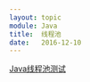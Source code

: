 ```yaml
---
layout: topic
module: Java
title:  线程池
date:   2016-12-10
---
```


[Java线程池测试](/java/java-thread-pool-test.html)
